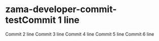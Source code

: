 # zama-developer-commit-testCommit 1 line
Commit 2 line
Commit 3 line
Commit 4 line
Commit 5 line
Commit 6 line
